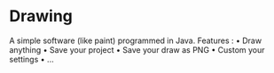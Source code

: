 # Drawing
A simple software (like paint) programmed in Java.
Features : 
  • Draw anything
  • Save your project
  • Save your draw as PNG
  • Custom your settings
  • ...
